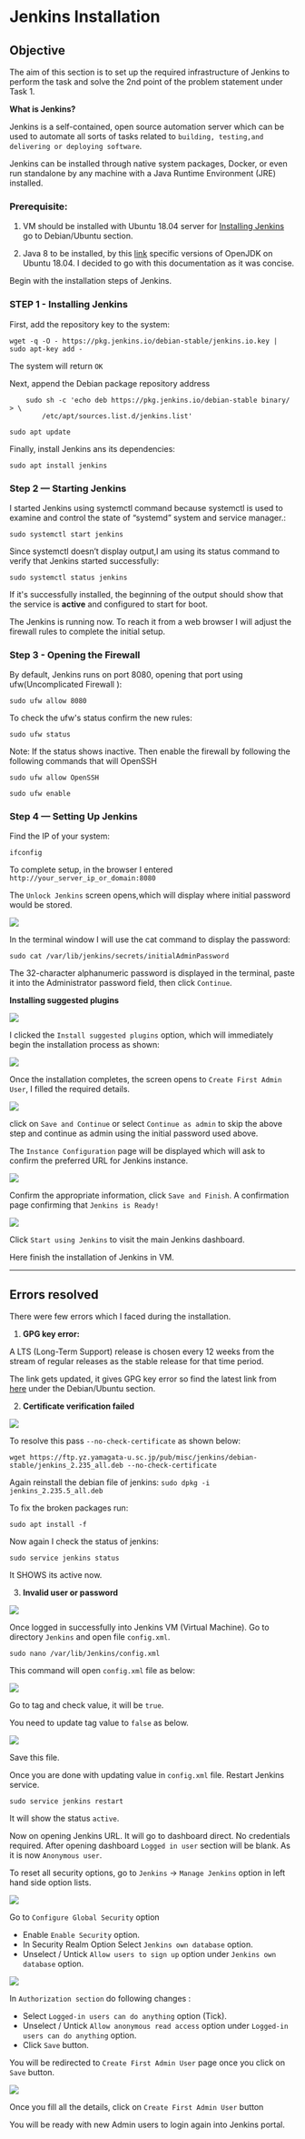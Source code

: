 # Jenkins Installation

## Objective

The aim of this section is to set up the required infrastructure of Jenkins to perform the task and solve the 2nd point of the problem statement under Task 1.

**What is Jenkins?**

Jenkins is a self-contained, open source automation server which can be used to automate all sorts of tasks related to `building, testing,and delivering or deploying software`.

Jenkins can be installed through native system packages, Docker, or even run standalone by any machine with a Java Runtime Environment (JRE) installed.

### Prerequisite:

1. VM should be installed with Ubuntu 18.04 server for [Installing Jenkins](https://www.jenkins.io/doc/book/installing/) go to Debian/Ubuntu section.

2. Java 8 to be installed, by this [link](https://www.digitalocean.com/community/tutorials/how-to-install-java-with-apt-on-ubuntu-18-04#installing-specific-versions-of-openjdk) specific versions of OpenJDK on Ubuntu 18.04. I decided to go with this documentation as it was concise. 

Begin with the installation steps of Jenkins.

### STEP 1 - Installing Jenkins

First, add the repository key to the system:

```wget -q -O - https://pkg.jenkins.io/debian-stable/jenkins.io.key | sudo apt-key add -```

The system will return `OK` 

Next, append the Debian package repository address

        sudo sh -c 'echo deb https://pkg.jenkins.io/debian-stable binary/ > \
            /etc/apt/sources.list.d/jenkins.list'

```sudo apt update```

Finally, install Jenkins ans its dependencies:

```sudo apt install jenkins```

### Step 2 — Starting Jenkins

I started Jenkins using systemctl command because systemctl is used to examine and control the state of “systemd” system and service manager.:

```sudo systemctl start jenkins```

Since systemctl doesn’t display output,I am using its status command to verify that Jenkins started successfully:

```sudo systemctl status jenkins``` 

If it's successfully installed, the beginning of the output should show that the service is **active** and configured to start for boot.

The Jenkins is running now. To reach it from a web browser I will adjust the firewall rules to complete the initial setup.

### Step 3 - Opening the Firewall

By default, Jenkins runs on port 8080, opening that port using ufw(Uncomplicated Firewall ):

```sudo ufw allow 8080```

To check the ufw's status confirm the new rules:

```sudo ufw status```

Note: If the status shows inactive. Then enable the firewall by following the following commands that will OpenSSH

```sudo ufw allow OpenSSH```

```sudo ufw enable```

### Step 4 — Setting Up Jenkins

Find the IP of your system:

 ```ifconfig```

To complete setup, in the browser I entered `http://your_server_ip_or_domain:8080`

The `Unlock Jenkins` screen opens,which will display where initial password would be stored.

![](Images/2020-08-19_13-58.png)

In the terminal window I will use the cat command to display the password:

```sudo cat /var/lib/jenkins/secrets/initialAdminPassword```

The 32-character alphanumeric password is displayed in the terminal, paste it into the Administrator password field, then click `Continue`. 

**Installing suggested plugins**

![](Images/2020-08-19_14-05.png)

I clicked the `Install suggested plugins` option, which will immediately begin the installation process as shown:

![](Images/2020-08-19_14-26.png)

Once the installation completes, the screen opens to `Create First Admin User`, I filled the required details.

![](Images/2020-08-19_14-26_1.png)

click on `Save and Continue` or select `Continue as admin` to skip the above step and continue as admin using the initial password used above.

The `Instance Configuration` page will be displayed which will ask to confirm the preferred URL for Jenkins instance.

![](Images/2020-08-19_14-28.png)

Confirm the appropriate information, click `Save and Finish`. A confirmation page confirming that `Jenkins is Ready!`

![](Images/2020-08-19_14-29.png)

Click `Start using Jenkins` to visit the main Jenkins dashboard.

Here finish the installation of Jenkins in VM.

-------------

## Errors resolved

There were few errors which I faced during the installation. 

1. **GPG key error:**

A LTS (Long-Term Support) release is chosen every 12 weeks from the stream of regular releases as the stable release for that time period. 

The link gets updated, it gives GPG key error so find the latest link from [here](https://www.jenkins.io/doc/book/installing/#debianubuntu) under the Debian/Ubuntu section.

2. **Certificate verification failed**

![](Images/2020-08-19_13-05.png)

To resolve this pass `--no-check-certificate` as shown below:

```wget https://ftp.yz.yamagata-u.sc.jp/pub/misc/jenkins/debian-stable/jenkins_2.235_all.deb --no-check-certificate```

Again reinstall the debian file of jenkins:
```sudo dpkg -i jenkins_2.235.5_all.deb```

To fix the broken packages run:

```sudo apt install -f```

Now again I check the status of jenkins:

```sudo service jenkins status```

It SHOWS its active now.

3. **Invalid user or password**
   
![](Images/2020-08-20_00-48.png)

Once logged in successfully into Jenkins VM (Virtual Machine). Go to directory `Jenkins` and open file `config.xml`.

```sudo nano /var/lib/Jenkins/config.xml```

This command will open `config.xml` file as below:

![](Images/2020-08-20_00-53.png)

Go to <useSecurity> tag and check value, it will be `true`. 

You need to update <useSecurity> tag value to `false` as below.

![](Images/2020-08-20_00-54.png)
 
Save this file.

Once you are done with updating value in `config.xml` file. Restart Jenkins service.

```sudo service jenkins restart```

It will show the status `active`.

Now on opening Jenkins URL. It will go to dashboard direct. No credentials required. After opening dashboard `Logged in user` section will be blank. As it is now `Anonymous user`.

To reset all security options, go to `Jenkins` -> `Manage Jenkins` option in left hand side option lists. 

![](Images/2020-08-20_10-10.png)

Go to  `Configure Global Security` option

* Enable `Enable Security` option.
* In Security Realm Option Select `Jenkins own database` option.
* Unselect / Untick `Allow users to sign up` option under `Jenkins own database` option.
  
![](Images/2020-08-20_10-12.png)

In `Authorization section` do following changes :

* Select `Logged-in users can do anything` option (Tick).
* Unselect / Untick `Allow anonymous read access` option under `Logged-in users can do anything` option.
* Click `Save` button. 

You will be redirected to `Create First Admin User` page once you click on `Save` button.

![](Images/2020-08-20_01-04.png)

Once you fill all the details, click on `Create First Admin User` button

You will be ready with new Admin users to login again into Jenkins portal. 


